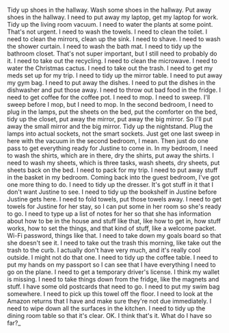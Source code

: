Tidy up shoes in the hallway. Wash some shoes in the hallway. Put away shoes in the hallway. I need to put away my laptop, get my laptop for work. Tidy up the living room vacuum. I need to water the plants at some point. That's not urgent. I need to wash the towels. I need to clean the toilet. I need to clean the mirrors, clean up the sink. I need to shave. I need to wash the shower curtain. I need to wash the bath mat. I need to tidy up the bathroom closet. That's not super important, but I still need to probably do it. I need to take out the recycling. I need to clean the microwave. I need to water the Christmas cactus. I need to take out the trash. I need to get my meds set up for my trip. I need to tidy up the mirror table. I need to put away my gym bag. I need to put away the dishes. I need to put the dishes in the dishwasher and put those away. I need to throw out bad food in the fridge. I need to get coffee for the coffee pot. I need to mop. I need to sweep. I'll sweep before I mop, but I need to mop. In the second bedroom, I need to plug in the lamps, put the sheets on the bed, put the comforter on the bed, tidy up the closet, put away the mirror, put away the big mirror. So I'll put away the small mirror and the big mirror. Tidy up the nightstand. Plug the lamps into actual sockets, not the smart sockets. Just get one last sweep in here with the vacuum in the second bedroom, I mean. Then just do one pass to get everything ready for Justine to come in. In my bedroom, I need to wash the shirts, which are in there, dry the shirts, put away the shirts. I need to wash my sheets, which is three tasks, wash sheets, dry sheets, put sheets back on the bed. I need to pack for my trip. I need to put away stuff in the basket in my bedroom. Coming back into the guest bedroom, I've got one more thing to do. I need to tidy up the dresser. It's got stuff in it that I don't want Justine to see. I need to tidy up the bookshelf in Justine before Justine gets here. I need to fold towels, put those towels away. I need to get towels for Justine for her stay, so I can put some in her room so she's ready to go. I need to type up a list of notes for her so that she has information about how to be in the house and stuff like that, like how to get in, how stuff works, how to set the things, and that kind of stuff, like a welcome packet. Wi-Fi password, things like that. I need to take down my goals board so that she doesn't see it. I need to take out the trash this morning, like take out the trash to the curb. I actually don't have very much, and it's really cool outside. I might not do that one. I need to tidy up the coffee table. I need to put my hands on my passport so I can see that I have everything I need to go on the plane. I need to get a temporary driver's license. I think my wallet is missing. I need to take things down from the fridge, like the magnets and stuff. I have some old postcards that need to go. I need to put my swim bag somewhere. I need to pick up this towel off the floor. I need to look at the Amazon returns that I have and make sure they're not due immediately. I need to wipe down all the surfaces in the kitchen. I need to tidy up the dining room table so that it's clear. OK. I think that's it. What do I have so far?_